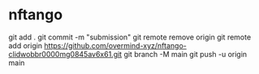 # nftango

git add .
git commit -m "submission"
git remote remove origin
git remote add origin https://github.com/overmind-xyz/nftango-clidwobbr0000mg0845av6x61.git
git branch -M main
git push -u origin main
